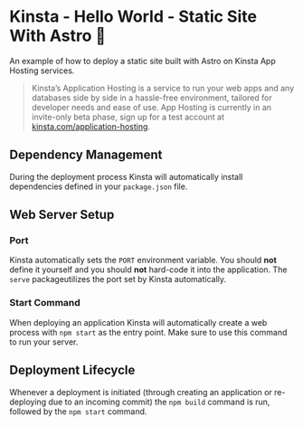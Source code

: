 # Kinsta - Hello World - Static Site With Astro 🚀

An example of how to deploy a static site built with Astro on Kinsta App Hosting services.

> Kinsta’s Application Hosting is a service to run your web apps and any databases side by side in a hassle-free environment, tailored for developer needs and ease of use. App Hosting is currently in an invite-only beta phase, sign up for a test account at [kinsta.com/application-hosting](https://kinsta.com/application-hosting/).

## Dependency Management

During the deployment process Kinsta will automatically install dependencies defined in your `package.json` file.

## Web Server Setup

### Port

Kinsta automatically sets the `PORT` environment variable. You should **not** define it yourself and you should **not** hard-code it into the application. The `serve` packageutilizes the port set by Kinsta automatically.

### Start Command

When deploying an application Kinsta will automatically create a web process with `npm start` as the entry point. Make sure to use this command to run your server.

## Deployment Lifecycle

Whenever a deployment is initiated (through creating an application or re-deploying due to an incoming commit) the `npm build` command is run, followed by the `npm start` command.
